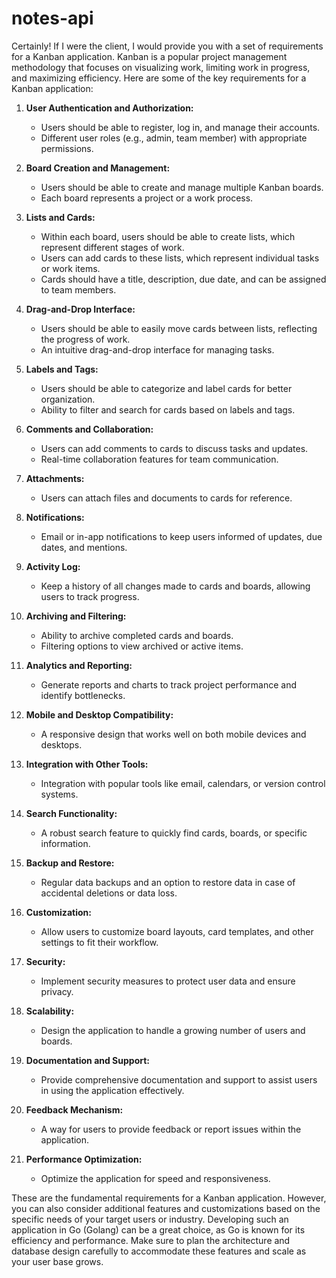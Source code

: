 # notes-api
Certainly! If I were the client, I would provide you with a set of requirements for a Kanban application. Kanban is a popular project management methodology that focuses on visualizing work, limiting work in progress, and maximizing efficiency. Here are some of the key requirements for a Kanban application:

1. **User Authentication and Authorization:**
   - Users should be able to register, log in, and manage their accounts.
   - Different user roles (e.g., admin, team member) with appropriate permissions.

2. **Board Creation and Management:**
   - Users should be able to create and manage multiple Kanban boards.
   - Each board represents a project or a work process.

3. **Lists and Cards:**
   - Within each board, users should be able to create lists, which represent different stages of work.
   - Users can add cards to these lists, which represent individual tasks or work items.
   - Cards should have a title, description, due date, and can be assigned to team members.

4. **Drag-and-Drop Interface:**
   - Users should be able to easily move cards between lists, reflecting the progress of work.
   - An intuitive drag-and-drop interface for managing tasks.

5. **Labels and Tags:**
   - Users should be able to categorize and label cards for better organization.
   - Ability to filter and search for cards based on labels and tags.

6. **Comments and Collaboration:**
   - Users can add comments to cards to discuss tasks and updates.
   - Real-time collaboration features for team communication.

7. **Attachments:**
   - Users can attach files and documents to cards for reference.

8. **Notifications:**
   - Email or in-app notifications to keep users informed of updates, due dates, and mentions.

9. **Activity Log:**
   - Keep a history of all changes made to cards and boards, allowing users to track progress.

10. **Archiving and Filtering:**
    - Ability to archive completed cards and boards.
    - Filtering options to view archived or active items.

11. **Analytics and Reporting:**
    - Generate reports and charts to track project performance and identify bottlenecks.

12. **Mobile and Desktop Compatibility:**
    - A responsive design that works well on both mobile devices and desktops.

13. **Integration with Other Tools:**
    - Integration with popular tools like email, calendars, or version control systems.

14. **Search Functionality:**
    - A robust search feature to quickly find cards, boards, or specific information.

15. **Backup and Restore:**
    - Regular data backups and an option to restore data in case of accidental deletions or data loss.

16. **Customization:**
    - Allow users to customize board layouts, card templates, and other settings to fit their workflow.

17. **Security:**
    - Implement security measures to protect user data and ensure privacy.

18. **Scalability:**
    - Design the application to handle a growing number of users and boards.

19. **Documentation and Support:**
    - Provide comprehensive documentation and support to assist users in using the application effectively.

20. **Feedback Mechanism:**
    - A way for users to provide feedback or report issues within the application.

21. **Performance Optimization:**
    - Optimize the application for speed and responsiveness.

These are the fundamental requirements for a Kanban application. However, you can also consider additional features and customizations based on the specific needs of your target users or industry. Developing such an application in Go (Golang) can be a great choice, as Go is known for its efficiency and performance. Make sure to plan the architecture and database design carefully to accommodate these features and scale as your user base grows.